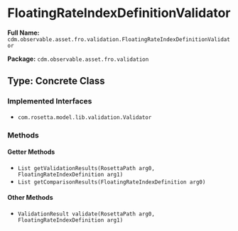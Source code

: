 # FloatingRateIndexDefinitionValidator

**Full Name:** `cdm.observable.asset.fro.validation.FloatingRateIndexDefinitionValidator`

**Package:** `cdm.observable.asset.fro.validation`

## Type: Concrete Class

### Implemented Interfaces

- `com.rosetta.model.lib.validation.Validator`

### Methods

#### Getter Methods

- `List getValidationResults(RosettaPath arg0, FloatingRateIndexDefinition arg1)`
- `List getComparisonResults(FloatingRateIndexDefinition arg0)`

#### Other Methods

- `ValidationResult validate(RosettaPath arg0, FloatingRateIndexDefinition arg1)`

